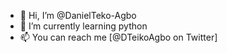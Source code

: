 - 👋 Hi, I’m @DanielTeko-Agbo
- 🌱 I’m currently learning python
- 📫 You can reach me [@DTeikoAgbo on Twitter]

<!---
DanielTeko-Agbo/DanielTeko-Agbo is a ✨ special ✨ repository because its `README.md` (this file) appears on your GitHub profile.
You can click the Preview link to take a look at your changes.
--->
